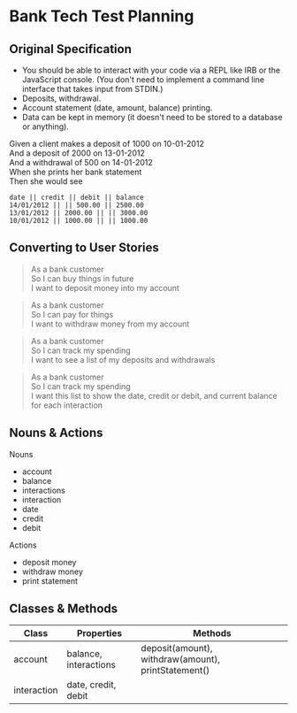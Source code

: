 # Bank Tech Test Planning

## Original Specification
* You should be able to interact with your code via a REPL like IRB or the JavaScript console. (You don't need to implement a command line interface that takes input from STDIN.)
* Deposits, withdrawal.
* Account statement (date, amount, balance) printing.
* Data can be kept in memory (it doesn't need to be stored to a database or anything).

Given a client makes a deposit of 1000 on 10-01-2012  
And a deposit of 2000 on 13-01-2012  
And a withdrawal of 500 on 14-01-2012  
When she prints her bank statement  
Then she would see  

```
date || credit || debit || balance
14/01/2012 || || 500.00 || 2500.00
13/01/2012 || 2000.00 || || 3000.00
10/01/2012 || 1000.00 || || 1000.00
```
## Converting to User Stories

>As a bank customer  
So I can buy things in future  
I want to deposit money into my account
>

>As a bank customer  
So I can pay for things  
I want to withdraw money from my account
>

>As a bank customer  
So I can track my spending  
I want to see a list of my deposits and withdrawals
>

>As a bank customer  
So I can track my spending  
I want this list to show the date, credit or debit, and current balance for each interaction
>

## Nouns & Actions
Nouns  
* account
* balance
* interactions
* interaction
* date
* credit
* debit

Actions
* deposit money
* withdraw money
* print statement

## Classes & Methods
Class | Properties | Methods
---| --- | ---|
account | balance, interactions | deposit(amount), withdraw(amount), printStatement()
interaction | date, credit, debit |
